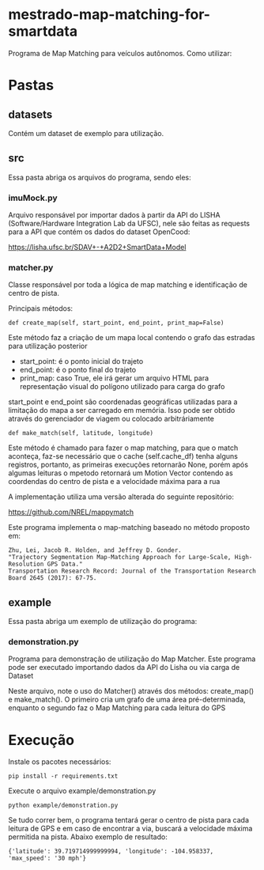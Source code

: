 # mestrado-map-matching-for-smartdata

Programa de Map Matching para veículos autônomos. Como utilizar:

# Pastas 

## datasets

Contém um dataset de exemplo para utilização. 

## src

Essa pasta abriga os arquivos do programa, sendo eles:

### imuMock.py

Arquivo responsável por importar dados à partir da API do LISHA (Software/Hardware Integration Lab da UFSC), nele são feitas as requests para a API que contém os dados do dataset OpenCood:

https://lisha.ufsc.br/SDAV+-+A2D2+SmartData+Model

### matcher.py

Classe responsável por toda a lógica de map matching e identificação de centro de pista.

Principais métodos:

```
def create_map(self, start_point, end_point, print_map=False)
```

Este método faz a criação de um mapa local contendo o grafo das estradas para utilização posterior

* start_point: é o ponto inicial do trajeto
* end_point: é o ponto final do trajeto
* print_map: caso True, ele irá gerar um arquivo HTML para representação visual do polígono utilizado para carga do grafo

start_point e end_point são coordenadas geográficas utilizadas para a limitação do mapa a ser carregado em memória. Isso pode ser obtido através do gerenciador de viagem ou colocado arbitráriamente 

```
def make_match(self, latitude, longitude)
```

Este método é chamado para fazer o map matching, para que o match aconteça, faz-se necessário que o cache (self.cache_df) tenha alguns registros, portanto, as primeiras execuções retornarão None, porém após algumas leituras o mpetodo retornará um Motion Vector contendo as coordendas do centro de pista e a velocidade máxima para a rua 

A implementação utiliza uma versão alterada do seguinte repositório:

https://github.com/NREL/mappymatch

Este programa implementa o map-matching baseado no método proposto em:

	Zhu, Lei, Jacob R. Holden, and Jeffrey D. Gonder.
    "Trajectory Segmentation Map-Matching Approach for Large-Scale, High-Resolution GPS Data."
    Transportation Research Record: Journal of the Transportation Research Board 2645 (2017): 67-75.

## example

Essa pasta abriga um exemplo de utilização do programa:

### demonstration.py

Programa para demonstração de utilização do Map Matcher. Este programa pode ser executado importando dados da API do Lisha ou via carga de Dataset

Neste arquivo, note o uso do Matcher() através dos métodos: create_map() e make_match(). O primeiro cria um grafo de uma área pré-determinada, enquanto o segundo faz o Map Matching para cada leitura do GPS

# Execução

Instale os pacotes necessários:

    pip install -r requirements.txt


Execute o arquivo example/demonstration.py

```
python example/demonstration.py
```

Se tudo correr bem, o programa tentará gerar o centro de pista para cada leitura de GPS e em caso de encontrar a via, buscará a velocidade máxima permitida na pista. Abaixo exemplo de resultado:

```
{'latitude': 39.719714999999994, 'longitude': -104.958337, 'max_speed': '30 mph'}
```